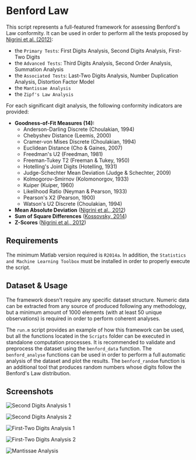 # Benford Law

This script represents a full-featured framework for assessing Benford's Law conformity. It can be used in order to perform all the tests proposed by [Nigrini et al. (2012)](https://www.nigrini.com/):

* the `Primary Tests`: First Digits Analysis, Second Digits Analysis, First-Two Digits
* the `Advanced Tests`: Third Digits Analysis, Second Order Analysis, Summation Analysis
* the `Associated Tests`: Last-Two Digits Analysis, Number Duplication Analysis, Distortion Factor Model
* the `Mantissae Analysis`
* the `Zipf's Law Analysis`

For each significant digit analysis, the following conformity indicators are provided:

* **Goodness-of-Fit Measures (14):**
  * Anderson-Darling Discrete (Choulakian, 1994)
  * Chebyshev Distance (Leemis, 2000)
  * Cramer-von Mises Discrete (Choulakian, 1994)
  * Euclidean Distance (Cho & Gaines, 2007)
  * Freedman's U2 (Freedman, 1981)
  * Freeman-Tukey T2 (Freeman & Tukey, 1950)
  * Hotelling's Joint Digits (Hotelling, 1931)
  * Judge-Schechter Mean Deviation (Judge & Schechter, 2009)
  * Kolmogorov-Smirnov (Kolomonorgov, 1933)
  * Kuiper (Kuiper, 1960)
  * Likelihood Ratio (Neyman & Pearson, 1933)
  * Pearson's X2 (Pearson, 1900)
  * Watson's U2 Discrete (Choulakian, 1994)
* **Mean Absolute Deviation** ([Nigrini et al., 2012](https://www.nigrini.com/))
* **Sum of Square Differences** ([Kossovsky, 2014](https://www.researchgate.net/publication/316552141_Benford's_law_Theory_the_general_law_of_relative_quantities_and_forensic_fraud_detection_applications))
* **Z-Scores** ([Nigrini et al., 2012](https://www.nigrini.com/))

## Requirements

The minimum Matlab version required is `R2014a`. In addition, the `Statistics and Machine Learning Toolbox` must be installed in order to properly execute the script.

## Dataset & Usage 

The framework doesn't require any specific dataset structure. Numeric data can be extracted from any source of produced following any methodology, but a minimum amount of 1000 elements (with at least 50 unique observations) is required in order to perform coherent analyses.

The `run.m` script provides an example of how this framework can be used, but all the functions located in the `Scripts` folder can be executed in standalone computation processes. It is recommended to validate and preprocess the dataset using the `benford_data` function. The `benford_analyse` functions can be used in order to perform a full automatic analysis of the dataset and plot the results. The `benford_random` function is an additional tool that produces random numbers whose digits follow the Benford's Law distribution.

## Screenshots

![Second Digits Analysis 1](https://i.imgur.com/fL3fbgO.png)

![Second Digits Analysis 2](https://i.imgur.com/rpRonnV.png)

![First-Two Digits Analysis 1](https://i.imgur.com/FDWDGBj.png)

![First-Two Digits Analysis 2](https://i.imgur.com/MEkU0pm.png)

![Mantissae Analysis](https://i.imgur.com/x0L5tqV.png)
